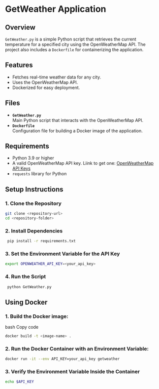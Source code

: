 # GetWeather Application

## Overview
`GetWeather.py` is a simple Python script that retrieves the current temperature for a specified city using the OpenWeatherMap API. The project also includes a `Dockerfile` for containerizing the application.

## Features
- Fetches real-time weather data for any city.
- Uses the OpenWeatherMap API.
- Dockerized for easy deployment.

## Files
- **`GetWeather.py`**  
  Main Python script that interacts with the OpenWeatherMap API.
- **`Dockerfile`**  
  Configuration file for building a Docker image of the application.

## Requirements
- Python 3.9 or higher
- A valid OpenWeatherMap API key. Liink to get one: [OpenWeatherMap API Keys](https://openweathermap.org/appid)
- `requests` library for Python

## Setup Instructions

### 1. Clone the Repository
```bash
git clone <repository-url>
cd <repository-folder>
```

### 2. Install Dependencies
```bash
 pip install -r requirements.txt
```

### 3. Set the Environment Variable for the API Key
```bash
export OPENWEATHER_API_KEY=<your_api_key>
```

### 4. Run the Script
```bash
 python GetWeather.py
```

## Using Docker

### 1. Build the Docker image:

bash
Copy code

```bash
docker build -t <image-name> .
```
### 2. Run the Docker Container with an Environment Variable:

```bash
docker run -it --env API_KEY=your_api_key getweather
```
### 3. Verify the Environment Variable Inside the Container
  
```bash
echo $API_KEY
```